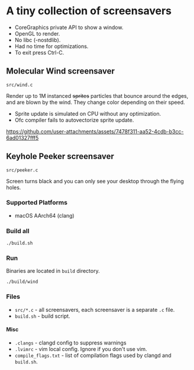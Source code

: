 # A tiny collection of screensavers

- CoreGraphics private API to show a window.
- OpenGL to render.
- No libc (-nostdlib).
- Had no time for optimizations.
- To exit press Ctrl-C.

## Molecular Wind screensaver
`src/wind.c`

Render up to 1M instanced ~~sprites~~ particles that bounce around the edges,
and are blown by the wind. They change color depending on their speed.

- Sprite update is simulated on CPU without any optimization.
- Ofc compiler fails to autovectorize sprite update.

https://github.com/user-attachments/assets/7478f311-aa52-4cdb-b3cc-6ad01327fff5

## Keyhole Peeker screensaver
`src/peeker.c`

Screen turns black and you can only see your desktop through the flying holes.

### Supported Platforms
- macOS AArch64 (clang)

### Build all
```
./build.sh
```

### Run
Binaries are located in `build` directory.
```
./build/wind
```

### Files
- `src/*.c` - all screensavers, each screensaver is a separate `.c` file.
- `build.sh` - build script.

#### Misc
- `.clangs` - clangd config to suppress warnings
- `.lvimrc` - vim local config. Ignore if you don't use vim.
- `compile_flags.txt` - list of compilation flags used by clangd and `build.sh`.
